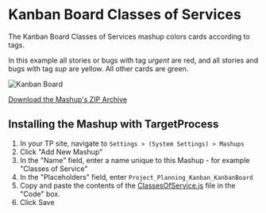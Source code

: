 Kanban Board Classes of Services
================================

The Kanban Board Classes of Services mashup colors cards according to tags.

In this example all stories or bugs with tag _urgent_ are red, and all stories and bugs with tag _sup_ are yellow. All other cards are green.

![Kanban Board](http://farm7.static.flickr.com/6170/6169543690_4193c89765_b.jpg)


[Download the Mashup's ZIP Archive](https://github.com/downloads/TargetProcess/MashupsLibrary/ClassesOfServices.zip)


Installing the Mashup with TargetProcess
----------------------------------------

1. In your TP site, navigate to ```Settings > (System Settings) > Mashups```
2. Click "Add New Mashup"
3. In the "Name" field, enter a name unique to this Mashup - for example "Classes of Service"
4. In the "Placeholders" field, enter ```Project_Planning_Kanban_KanbanBoard```
5. Copy and paste the contents of the [ClassesOfService.js](https://raw.github.com/TargetProcess/MashupsLibrary/master/ClassesOfServices/ClassesOfServices.js) file in the "Code" box.
6. Click Save
